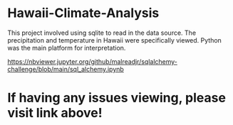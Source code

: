 # Hawaii-Climate-Analysis
This project involved using sqlite to read in the data source.  The precipitation and temperature in Hawaii were specifically viewed.  Python was the main platform for interpretation.


https://nbviewer.jupyter.org/github/malreadjr/sqlalchemy-challenge/blob/main/sql_alchemy.ipynb
# If having any issues viewing, please visit link above!
